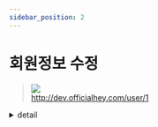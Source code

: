 ```yaml
---
sidebar_position: 2
---
```


# 회원정보 수정


> ![](https://img.shields.io/static/v1?label=&message=PUT&color=orange) <br/>
> http://dev.officialhey.com/user/1

<details markdown="1">
<summary>detail</summary>

#### Parameters
#### Headers
|      name     |           type            |  description  | required |
|:-------------:|:-------------------------:|:-------------:| :---: |
| Authorization | Bearer [TOKEN] 형식의 String | 사용자 인증 정보가 들어있는 토큰	 | **Required** |

#### Path
| name | type | description | required |
|:----:|:----:|:-----------:| :---: |
|  id  | Long |   유저 아이디    | **Required** |

##### Body
  ```
{
    "nickName": "nickName",
    "password": "password",
    "email": "email@email.com:,
    "privider": "kakao",
    "userName": "name",
    "phoneNumber": "01012345678"
}
  ```
#### Response

  <details markdown="1">
  <summary>200 Ok : 성공</summary>

  ```
  {
  "ok": true,
  "data": {
    "id": 1,
    "nickName": "nickName",
    "phoneNumber": "01012345678"
  }
}
  ```
  </details>

#### Error


<details markdown="1">
  <summary>401 UNAUTHORIZED : 로그인을 하지 않았을 경우 </summary>

  ```
  {
    "ok": false,
    "timestamp": "2024-04-18T16:20:43.101276",
    "status": 401,
    "error": "UNAUTHORIZED",
    "code": "SIGNIN_REQUIRED",
    "message": "로그인을 하지 않았습니다."
}
  ```


  </details>

<details markdown="1">
  <summary>401 UNAUTHORIZED : JWT 토큰 형식이 맞지 않을 경우 </summary>

  ```
  {
    "ok": false,
    "timestamp": "2024-04-18T16:33:08.654105",
    "status": 401,
    "error": "UNAUTHORIZED",
    "code": "JWT_TOKEN_MALFORMED",
    "message": "JWT 토큰 형식이 맞지 않습니다."
}
  ```


  </details>

<details markdown="1">
  <summary>4O4 NOT_FOUND : 유저를 찾을 수 없을 경우 </summary>

  ```
{
    "ok": false,
    "timestamp": "2024-04-18T16:24:34.500251",
    "status": 404,
    "error": "NOT_FOUND",
    "code": "USER_NOT_FOUND",
    "message": "유저를 찾을 수 없습니다."
}
  ```


  </details>
</details>
<br/>